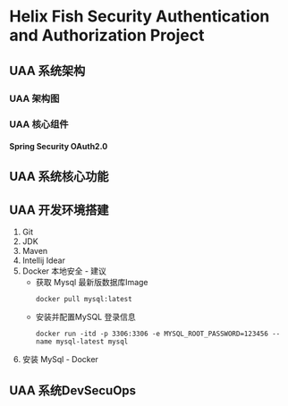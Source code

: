 # Helix Fish Security Authentication and Authorization Project
## UAA 系统架构
### UAA 架构图
### UAA 核心组件

#### Spring Security OAuth2.0
## UAA 系统核心功能
## UAA 开发环境搭建
1. Git
2. JDK
3. Maven
4. Intellij Idear
5. Docker 本地安全 - 建议
    * 获取 Mysql 最新版数据库Image
        ```shell script
        docker pull mysql:latest
        ```
     * 安装并配置MySQL 登录信息
         ```shell script
         docker run -itd -p 3306:3306 -e MYSQL_ROOT_PASSWORD=123456 --name mysql-latest mysql
         ```
6. 安装 MySql - Docker
## UAA 系统DevSecuOps